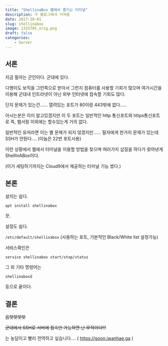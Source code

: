 ```yaml
---
title: "ShellinaBox 웹에서 즐기는 터미널"
description: 구 블로그에서 가져옴
date: 2017-10-01
slug: shellinabox
image: 1315785_orig.png
draft: false
categories:
    - Server
---
```

## 서론
지금 필자는 군인이다.
군대에 있다.

다행이도 보직을 그런쪽으로 받아서 그런지 컴퓨터를 사용할 기회가 많으며 여가시간을 이용해 군대내 인트라넷이 아닌 외부 인터넷에 접속할 기회도 많다.

단지 문제가 있는건...... 열려있는 포트가 80이랑 443밖에 없다..... 

아시는분은 이미 알고있겠지만 이 두 포트는 일반적인 http 통신포트와 https통신포트로 즉, 웹서핑 이외에는 할수있는게 거의 없다.

일반적인 유저라면 이는 별 문제가 되지 않겠지만...... 필자에게 한가지 문제가 있는데 SSH가 안된다.... (이놈은 22번 포트사용)

이런 상황에서 웹에서 터미널을 이용할 방법을 찾으며 여러가지 삽질을 하다가 찾아낸게 ShellInABox이다.

(이거 세팅하기까지는 Cloud9에서 제공하는 터미널 기능 썼다.)

## 본론
설치는 쉽다. 

`apt install shellinabox`

끗.

설정도 쉽다.

`/etc/default/shellinabox`
(사용하는 포트, 기본적인 Black/White list 설정가능)

서비스확인은

`service shellinabox start/stop/status`

그 외 기타 명령어는

`shellinaboxd`

등으로 끝이다.


## 결론
~~음핫핫핫핫~~

~~군대에서 SSH로 서버에 접속만 가능하면 난 무적이다!!!~~

는 농담이고 빨리 전역하고 싶습니다.... 
( https://goon.iwanhae.ga )